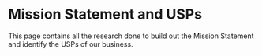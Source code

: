# Mission Statement and USPs

This page contains all the research done to build out the Mission Statement and identify the USPs of our business.
